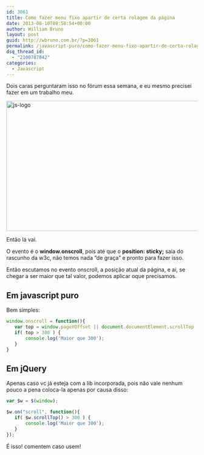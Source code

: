 ```yaml
---
id: 3061
title: Como fazer menu fixo apartir de certa rolagem da página
date: 2013-08-10T08:58:54+00:00
author: William Bruno
layout: post
guid: http://wbruno.com.br/?p=3061
permalink: /javascript-puro/como-fazer-menu-fixo-apartir-de-certa-rolagem-da-pagina/
dsq_thread_id:
  - "2100787842"
categories:
  - Javascript
---
```

Dois caras perguntaram isso no fórum essa semana, e eu mesmo precisei fazer em um trabalho meu.

[<img src="/wp-content/uploads/2013/05/js-logo.jpg" alt="js-logo" width="800" height="341" class="aligncenter size-full wp-image-2978" srcset="/wp-content/uploads/2013/05/js-logo.jpg 800w, /wp-content/uploads/2013/05/js-logo-300x127.jpg 300w" sizes="(max-width: 800px) 100vw, 800px" />](/wp-content/uploads/2013/05/js-logo.jpg)

<!-- more -->

Então lá vai.

O evento é o **window.onscroll**, pois até que o **position: sticky;** saia do rascunho da w3c, não temos nada &#8220;de graça&#8221; e pronto para fazer isso.

Então escutamos no evento onscroll, a posição atual da página, e ai, se chegar a ser maior que tal valor, podemos aplicar oque precisamos.

## Em javascript puro

Bem simples:

``` js
window.onscroll = function(){
   var top = window.pageYOffset || document.documentElement.scrollTop
   if( top > 300 ) {
       console.log('Maior que 300');
   }
}
```

## Em jQuery

Apenas caso vc já esteja com a lib incorporada, pois não vale nenhum pouco a pena coloca-la apenas por causa disso:

``` js
var $w = $(window);

$w.on("scroll", function(){
   if( $w.scrollTop() > 300 ) {
       console.log('Maior que 300');
   }
});
```

É isso! comentem caso usem!
